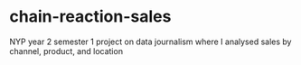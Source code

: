 # chain-reaction-sales
NYP year 2 semester 1 project on data journalism where I analysed sales by channel, product, and location

